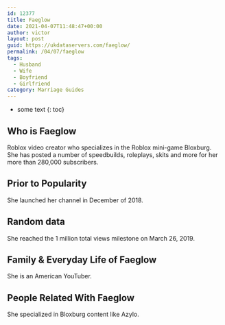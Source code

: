 ```yaml
---
id: 12377
title: Faeglow
date: 2021-04-07T11:48:47+00:00
author: victor
layout: post
guid: https://ukdataservers.com/faeglow/
permalink: /04/07/faeglow
tags:
  - Husband
  - Wife
  - Boyfriend
  - Girlfriend
category: Marriage Guides
---
```


* some text
{: toc}


## Who is Faeglow



Roblox video creator who specializes in the Roblox mini-game Bloxburg. She has posted a number of speedbuilds, roleplays, skits and more for her more than 280,000 subscribers.

                
                
                
## Prior to Popularity



She launched her channel in December of 2018.

                
                
                
## Random data



She reached the 1 million total views milestone on March 26, 2019.

                
                
                
## Family & Everyday Life of Faeglow



She is an American YouTuber.

                
                
                
## People Related With Faeglow



She specialized in Bloxburg content like Azylo.

                
              
            
          
          
          